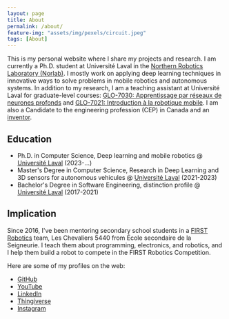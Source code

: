 ```yaml
---
layout: page
title: About
permalink: /about/
feature-img: "assets/img/pexels/circuit.jpeg"
tags: [About]
---
```


This is my personal website where I share my projects and research.
I am currently a Ph.D. student at Université Laval in the [Northern Robotics Laboratory (Norlab)](https://norlab.ulaval.ca/people/w_guimont-martin/).
I mostly work on applying deep learning techniques in innovative ways to solve problems in mobile robotics and autonomous systems.
In addition to my research, I am a teaching assistant at Université Laval for graduate-level courses: [GLO-7030: Apprentissage par réseaux de neurones profonds](https://www.ulaval.ca/etudes/cours/glo-7030-apprentissage-par-reseaux-de-neurones-profonds) and [GLO-7021: Introduction à la robotique mobile](https://www.ulaval.ca/etudes/cours/glo-7021-introduction-a-la-robotique-mobile).
I am also a Candidate to the engineering profession (CEP) in Canada and an [inventor](https://scholar.google.com/citations?view_op=view_citation&hl=en&user=sZIyj3IAAAAJ&citation_for_view=sZIyj3IAAAAJ:qjMakFHDy7sC).

## Education
- Ph.D. in Computer Science, Deep learning and mobile robotics @ [Université Laval](https://www.ulaval.ca/) (2023-...) 
- Master's Degree in Computer Science, Research in Deep Learning and 3D sensors for autonomous vehicules @ [Université Laval](https://www.ulaval.ca/) (2021-2023) 
- Bachelor's Degree in Software Engineering, distinction profile @ [Université Laval](https://www.ulaval.ca/) (2017-2021)

## Implication

Since 2016, I've been mentoring secondary school students in a [FIRST Robotics](https://www.firstinspires.org/robotics/frc) team, Les Chevaliers 5440 from École secondaire de la Seigneurie.
I teach them about programming, electronics, and robotics, and I help them build a robot to compete in the FIRST Robotics Competition.

Here are some of my profiles on the web:

- [GitHub](https://github.com/willGuimont)
- [YouTube](https://www.youtube.com/@willGuimont)
- [LinkedIn](https://www.linkedin.com/in/william-guimont-martin/)
- [Thingiverse](https://www.thingiverse.com/wigum/designs)
- [Instagram](https://www.instagram.com/wilguimont/)

[will]: https://github.com/willGuimont
